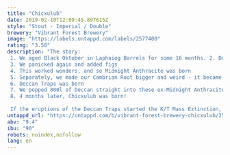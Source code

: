 ```yaml
---
title: "Chicxulub"
date: 2019-02-10T12:09:45.897615Z
style: "Stout - Imperial / Double"
brewery: "Vibrant Forest Brewery"
image: "https://labels.untappd.com/labels/2577400"
rating: "3.58"
description: "The story:  1. We aged Black Oktober in Laphaiog Barrels for some 16 months. 2. During this process, we blended it into Rum and Bourbon w/ fresh Oktober to mollify the peated maelstrom  3. We panicked again and added figs 4. This worked wonders, and so Midnight Anthracite was born 5. Separately, we made our Cambrian Root bigger and weird - it became 9.4%, it was soured, and the salt and liquorice were both amped 6. Deccan Traps was born 7. We popped 800l of Deccan straight into these ex-Midnight Anthracite barrels 8. 4 months later, Chicxulub was born!  If the eruptions of the Deccan Traps started the K/T Mass Extinction, then the Chicxulub impact certainly ended it! Drink with respect."
untappd_url: "https://untappd.com/b/vibrant-forest-brewery-chicxulub/2577400"
abv: "9.4"
ibu: "90"
robots: noindex,nofollow
lang: en
---
```

